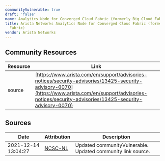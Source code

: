 ```yaml
---
communityVulnerable: true
draft: 'false'
name: Analytics Node for Converged Cloud Fabric (formerly Big Cloud Fabric)
title: Arista Networks Analytics Node for Converged Cloud Fabric (formerly Big Cloud
  Fabric)
vendor: Arista Networks
---
```



## Community Resources
| Resource | Link |
| --- | --- |
| source | [https://www.arista.com/en/support/advisories-notices/security-advisories/13425-security-advisory-0070](https://www.arista.com/en/support/advisories-notices/security-advisories/13425-security-advisory-0070) |


## Sources
| Date | Attribution | Description |
| --- | --- | --- |
| 2021-12-14 13:04:27 | [NCSC-NL](https://github.com/NCSC-NL/log4shell/blob/main/software/README.md) | Updated communityVulnerable. Updated community link source.  |
